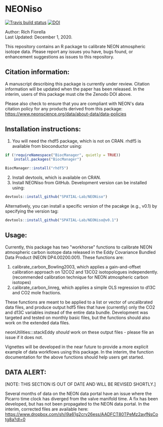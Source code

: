 # NEONiso

<!-- badges: start -->
  [![Travis build status](https://travis-ci.org/SPATIAL-Lab/NEONiso.svg?branch=master)](https://travis-ci.org/SPATIAL-Lab/NEONiso) [![DOI](https://zenodo.org/badge/188347333.svg)](https://zenodo.org/badge/latestdoi/188347333)
  
  <!-- badges: end -->

Author: Rich Fiorella \
Last Updated: December 1, 2020.

This repository contains an R package to calibrate NEON atmospheric isotope data. 
Please report any issues you have, bugs found, or enhancement suggestions as issues to this repository.

## Citation information:
A manuscript describing this package is currently under review. Citation information will
be updated when the paper has been released. In the interim, users of this package must
cite the Zenodo DOI above.

Please also check to ensure that you are compliant with NEON's data citation policy for any
products derived from this package: https://www.neonscience.org/data/about-data/data-policies

## Installation instructions:
1) You will need the rhdf5 package, which is not on CRAN. rhdf5 is available from bioconductor using:
```R
if (!requireNamespace("BiocManager", quietly = TRUE))
    install.packages("BiocManager")

BiocManager::install("rhdf5")
```
2) Install devtools, which is available on CRAN.
3) Install NEONiso from GitHub. Development version can be installed using:
```R
devtools::install_github("SPATIAL-Lab/NEONiso")
```
Alternatively, you can install a specific version of the pacakge (e.g., v0.1)
by specifying the version tag:
```R
devtools::install_github("SPATIAL-Lab/NEONiso@v0.1")
```

## Usage:

Currently, this package has two "workhorse" functions to calibrate NEON atmospheric carbon
isotope data released in the Eddy Covariance Bundled Data Product (NEON DP4.00200.001). These functions are:
1) calibrate_carbon_Bowling2003, which applies a gain-and-offset calibration approach on 12CO2 and 13CO2 
isotopologues independently. (recommended calibration technique for NEON atmospheric carbon isotopes)
2) calibrate_carbon_linreg, which applies a simple OLS regression to d13C and CO2 mole fractions.

These functions are meant to be applied to a list or vector of uncalibrated data files, and produce output hdf5 files
that have (currently) only the CO2 and d13C variables instead of the entire data bundle. Development was targeted and 
tested on monthly basic files, but the functions should also work on the extended data files.

neonUtilities:::stackEddy *should* work on these output files - please file an issue if it does not.

Vignettes will be developed in the near future to provide a more explicit example of data workflows using this package.
In the interim, the function documentation for the above functions should help users get started.

## DATA ALERT:
[NOTE: THIS SECTION IS OUT OF DATE AND WILL BE REVISED SHORTLY.]

Several months of data on the NEON data portal have an issue where the Picarro time clock has diverged from the valve manifold time. A fix has been developed, but has not been propagated to the NEON data portal. In the interim, corrected files are available here: https://www.dropbox.com/sh/i9a61g2crv26ess/AADFCT80TPeMz2ayfNsCotg8a?dl=0

